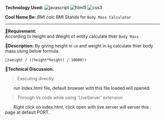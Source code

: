 **Technology Used:** ![javascript](https://res.cloudinary.com/djmev9ppr/image/upload/v1705071655/icons/js.png) ![html5](https://res.cloudinary.com/djmev9ppr/image/upload/v1705071655/icons/html5.png) ![css3](https://res.cloudinary.com/djmev9ppr/image/upload/v1705071655/icons/css3.png)

**Cool Name Be:** *BMI calc*
BMI Stands for `Body Mass Calculator`

---
📝**Requirement:**  
According to Height and Weight of entity calculate thier `Body Mass`

📒**Description:**
By giving height in `cm` and weight in `kg` calculate thier body mass using below formula.

`🚂(weight / ((height*height) / 10000))`

🤖**Technical Discussion:**
>Executing directly:

$~~~~~~$ run index.html file, default browser with this file loaded will opened.

> Through Vs code while using 'LiveServer' extension

$~~~~~~$ Right click on index.html, click open with live server will server this page at default PORT.
